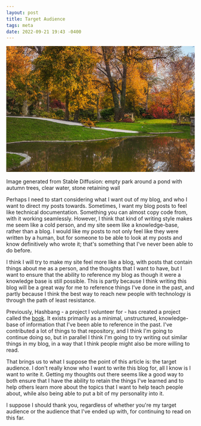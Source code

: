 ```yaml
---
layout: post
title: Target Audience
tags: meta
date: 2022-09-21 19:43 -0400
---
```

![empty park around a pond with autumn trees, clear water, stone retaining wall](/assets/images/2022/09/target-audience-hero.png)

Image generated from Stable Diffusion: empty park around a pond with autumn trees, clear water, stone retaining wall

Perhaps I need to start considering what I want out of my blog, and who I want
to direct my posts towards. Sometimes, I want my blog posts to feel like
technical documentation. Something you can almost copy code from, with it
working seamlessly. However, I think that kind of writing style makes me seem
like a cold person, and my site seem like a knowledge-base, rather than a blog.
I would like my posts to not only feel like they were written by a human, but
for someone to be able to look at my posts and know definitively who wrote it;
that's something that I've never been able to do before.

I think I will try to make my site feel more like a blog, with posts that
contain things about me as a person, and the thoughts that I want to have, but
I want to ensure that the ability to reference my blog as though it were a
knowledge base is still possible. This is partly because I think writing this
blog will be a great way for me to reference things I've done in the past, and
partly because I think the best way to reach new people with technology is
through the path of least resistance.

Previously, Hashbang - a project I volunteer for - has created a project called
the [book]. It exists primarily as a minimal, unstructured, knowledge-base of
information that I've been able to reference in the past. I've contributed a
lot of things to that repository, and I think I'm going to continue doing so,
but in parallel I think I'm going to try writing out similar things in my blog,
in a way that I think people might also be more willing to read.

That brings us to what I suppose the point of this article is: the target
audience. I don't really know who I want to write this blog for, all I know is
I want to write it. Getting my thoughts out there seems like a good way to both
ensure that I have the ability to retain the things I've learned and to help
others learn more about the topics that I want to help teach people about,
while also being able to put a bit of my personality into it.

I suppose I should thank you, regardless of whether you're my target audience
or the audience that I've ended up with, for continuing to read on this far.


[book]: https://github.com/hashbang/book
